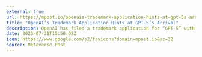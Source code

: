 ```yaml
---
external: true
url: https://mpost.io/openais-trademark-application-hints-at-gpt-5s-arrival/
title: "OpenAI’s Trademark Application Hints at GPT-5’s Arrival"
description: OpenAI has filed a trademark application for “GPT-5” with the US Patent and Trademark Office.
date: 2023-07-31T15:50:02Z
icon: https://www.google.com/s2/favicons?domain=mpost.io&sz=32
source: Metaverse Post
---
```

